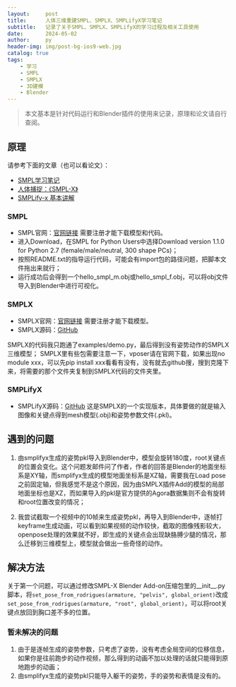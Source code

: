 ```yaml
---
layout:     post
title:      人体三维重建SMPL、SMPLX、SMPLifyX学习笔记
subtitle:   记录了关于SMPL、SMPLX、SMPLifyX的学习过程及相关工具使用
date:       2024-05-02
author:     py
header-img: img/post-bg-ios9-web.jpg
catalog: true
tags:
    - 学习
    - SMPL
    - SMPLX
    - 3D建模
    - Blender
---
```


> 本文基本是针对代码运行和Blender插件的使用来记录，原理和论文请自行查阅。

## 原理
请参考下面的文章（也可以看论文）：
- [SMPL学习笔记](https://smpl-x.org/)
- [人体捕捉：《SMPL-X》](https://smpl-x.org/)
- [SMPLify-x 基本讲解](https://github.com/vchoutas/smplify-x)

### SMPL
- SMPL官网：[官网链接](https://smpl-x.org/) 需要注册才能下载模型和代码。
- 进入Download，在SMPL for Python Users中选择Download version 1.1.0 for Python 2.7 (female/male/neutral, 300 shape PCs)；
- 按照README.txt的指导运行代码，可能会有import包的路径问题，把脚本文件拖出来就行；
- 运行成功后会得到一个hello_smpl_m.obj或hello_smpl_f.obj，可以将obj文件导入到Blender中进行可视化。

### SMPLX
- SMPLX官网：[官网链接](https://smpl-x.org/) 需要注册才能下载模型。
- SMPLX源码：[GitHub](https://github.com/vchoutas/smplx)

SMPLX的代码我只跑通了examples/demo.py，最后得到没有姿势动作的SMPLX三维模型；
SMPLX里有些包需要注意一下，vposer请在官网下载，如果出现no module xxx，可以先pip install xxx看看有没有，没有就去github搜，搜到克隆下来，将需要的那个文件夹复制到SMPLX代码的文件夹里。

### SMPLifyX
- SMPLifyX源码：[GitHub](https://github.com/vchoutas/smplify-x)
这是SMPLX的一个实现版本，具体要做的就是输入图像和关键点得到mesh模型(.obj)和姿势参数文件(.pkl)。

## 遇到的问题
1. 由smplifyx生成的姿势pkl导入到Blender中，模型会旋转180度，root关键点的位置会变化。这个问题发邮件问了作者，作者的回答是Blender的地面坐标系是XY轴，而smplifyx生成的模型地面坐标系是XZ轴，需要我在Load pose之前固定轴，但我感觉不是这个原因，因为由SMPLX插件Add的模型的局部地面坐标也是XZ，而如果导入的pkl是官方提供的Agora数据集则不会有旋转和root位置改变的情况；

2. 我尝试截取一个视频中的10帧来生成姿势pkl，再导入到Blender中，逐帧打keyframe生成动画，可以看到如果视频的动作较快，截取的图像残影较大，openpose处理的效果就不好，即生成的关键点会出现缺胳膊少腿的情况，那么迁移到三维模型上，模型就会做出一些奇怪的动作。

## 解决方法
关于第一个问题，可以通过修改SMPL-X Blender Add-on压缩包里的__init__.py脚本，将`set_pose_from_rodrigues(armature, "pelvis", global_orient)`改成`set_pose_from_rodrigues(armature, "root", global_orient)`，可以将root关键点放回到胸口差不多的位置。

### 暂未解决的问题
1. 由于是逐帧生成的姿势参数，只考虑了姿势，没有考虑全局空间的位移信息，如果你是往前跑步的动作视频，那么得到的动画不加以处理的话就只能得到原地跑步的动画；
2. 由smplifyx生成的姿势pkl只能导入躯干的姿势，手的姿势和表情是没有的。